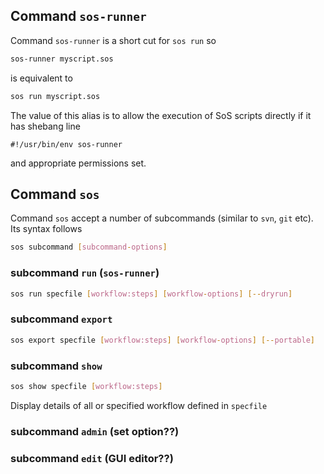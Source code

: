 ## Command `sos-runner`

Command `sos-runner` is a short cut for ``sos run`` so

```bash
sos-runner myscript.sos
```

is equivalent to

```bash
sos run myscript.sos
```

The value of this alias is to allow the execution of SoS scripts directly if it has shebang line

```
#!/usr/bin/env sos-runner

```

and appropriate permissions set.


## Command `sos`

Command `sos` accept a number of subcommands (similar to `svn`, `git` etc). Its syntax follows

```bash
sos subcommand [subcommand-options]
```

### subcommand `run` (`sos-runner`)

```bash
sos run specfile [workflow:steps] [workflow-options] [--dryrun]
```

### subcommand `export`

```bash
sos export specfile [workflow:steps] [workflow-options] [--portable]
```

### subcommand `show`

```bash
sos show specfile [workflow:steps] 
```

Display details of all or specified workflow defined in `specfile`

### subcommand `admin` (set option??)


### subcommand `edit` (GUI editor??)

